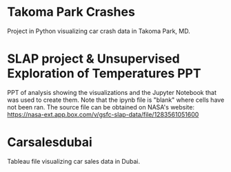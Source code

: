 # Takoma Park Crashes
Project in Python visualizing car crash data in Takoma Park, MD.
# SLAP project & Unsupervised Exploration of Temperatures PPT
PPT of analysis showing the visualizations and the Jupyter Notebook that was used to create them. Note that the ipynb file is "blank" where cells have not been ran. The source file can be obtained on NASA's website: https://nasa-ext.app.box.com/v/gsfc-slap-data/file/1283561051600
# Carsalesdubai
Tableau file visualizing car sales data in Dubai.
